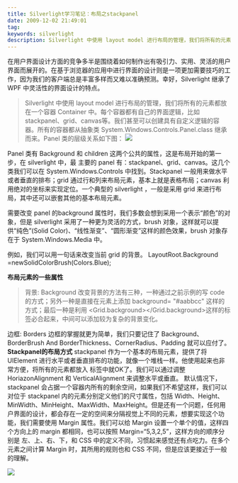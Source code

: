 ```yaml
---
title: Silverlight学习笔记：布局之stackpanel
date: 2009-12-02 21:49:01
tag: 
keywords: silverlight
description: Silverlight 中使用 layout model 进行布局的管理，我们将所有的元素都放在一个容器 Container 中。
---
```


在用户界面设计方面的竞争多半是围绕着如何制作出有吸引力、实用、灵活的用户界面而展开的。在基于浏览器的应用中进行界面的设计则是一项更加需要技巧的工作，因为我们的客户端总是丰富多样而又难以准确预测。幸好，Silverlight 继承了 WPF 中灵活性的界面设计的特点。
> Silverlight 中使用 layout model 进行布局的管理，我们将所有的元素都放在一个容器 Container 中。每个容器都有自己的界面逻辑，比如 stackpanel、grid、canvas等。我们甚至可以创建具有自定义逻辑的容器。所有的容器都从抽象类 System.Windows.Controls.Panel.class 继承而来。Panel 类的层级关系如下图：
![](/20091202-silverlight/image_thumb.png)

Panel 类有 Background 和 children 这两个公共的属性，这是布局开始的第一步，在 silverlight 中，最 主要的 panel 有：stackpanel、grid、canvas。这几个类我们可以在 System.Windows.Controls 中找到。Stackpanel 一般用来做水平或者垂直的排布；grid 通过行和列来布局元素，基本上就是表格布局；canvas 利用绝对的坐标来实现定位。一个典型的 silverlight ，一般是采用 grid 来进行布局，其中还可以嵌套其他的基本布局元素。

需要改变 panel 的background 属性时，我们多数会想到采用一个表示“颜色”的对象，但是 silverlight 采用了一种更为灵活的方式，brush 对象，这样就可以提供“纯色”(Solid Color)、“线性渐变”、“圆形渐变”这样的颜色效果，brush 对象存在于 System.Windows.Media 中。

例如，我们可以用一句话来改变当前 grid 的背景。
LayoutRoot.Background =newSolidColorBrush(Colors.Blue);


**布局元素的一些属性**
> 背景: Background
改变背景的方法有三种，一种通过之前示例的写 code 的方式；另外一种是直接在元素上添加 background= "#aabbcc" 这样的方式；最后一种是利用 <Grid.background></Grid.background>这样的标签必合起来，中间可以添加较为复杂的背景变化。

边框: Borders
边框的掌握就更为简单，我们只要记住了 Background、BorderBrush And BorderThickness、CornerRadius、Padding 就可以应付了。
**Stackpanel的布局方式**
stackpanel 作为一个基本的布局元素，提供了将 UIElement 进行水平或者垂直排布的功能，就像一个堆栈一样。他使用起来也非常方便，将所有的元素都放入 <Stackpanel></Stackpanel>标签中就OK了。我们可以通过调整 HoriazonAlignment 和 VerticalAlignment 来调整水平或垂直。 默认情况下，stackpanel 会占据一个容器内所有的剩余空间，如果我们不希望这样，我们可以对位于 stackpanel 内的元素分别定义他们的尺寸属性，包括 Width、Height、MinWidth、MinHeight、MaxWidth、MaxHeight。但是还有一个问题，任何用户界面的设计，都会存在一定的空间来分隔视觉上不同的元素，想要实现这个功能，我们需要使用 Margin 属性。我们可以给 Margin 设置一个单个的值，这样四个方向上的 margin 都相同，也可以按照 Margin=“5,3,2,5”，这样方向的顺序分别是 左、上、右、下，和 CSS 中的定义不同，习惯起来感觉还有点吃力。在多个元素之间计算 Margin 时，其所用的规则也和 CSS 不同，但是应该更接近于一般的理解。

![](/20091202-silverlight/image_thumb_1.png)












